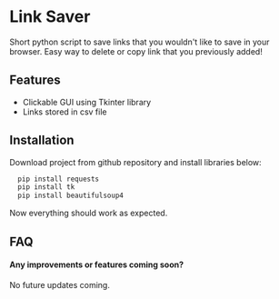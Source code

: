 
# Link Saver

Short python script to save links that you wouldn't like to save in your browser. Easy way to delete or copy link that you previously added!




## Features

- Clickable GUI using Tkinter library
- Links stored in csv file


## Installation

Download project from github repository and install libraries below:

```bash
  pip install requests
  pip install tk
  pip install beautifulsoup4
```
Now everything should work as expected.
## FAQ

#### Any improvements or features coming soon?

No future updates coming.

